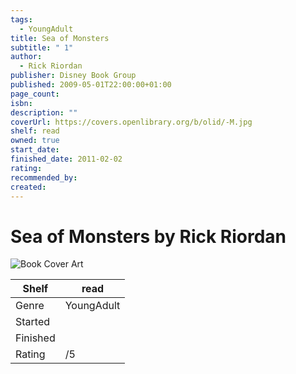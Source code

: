 ```yaml
---
tags:
  - YoungAdult
title: Sea of Monsters
subtitle: " 1"
author:
  - Rick Riordan
publisher: Disney Book Group
published: 2009-05-01T22:00:00+01:00
page_count: 
isbn: 
description: ""
coverUrl: https://covers.openlibrary.org/b/olid/-M.jpg
shelf: read
owned: true
start_date: 
finished_date: 2011-02-02
rating: 
recommended_by: 
created: 
---
```


# Sea of Monsters by Rick Riordan

![Book Cover Art](https://covers.openlibrary.org/b/olid/-M.jpg)

| Shelf | read |
| --- | --- |
| Genre | YoungAdult |
| Started |  |
| Finished |  |
| Rating | /5 |

